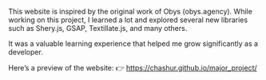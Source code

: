 This website is inspired by the original work of Obys (obys.agency).
While working on this project, I learned a lot and explored several new libraries such as Shery.js, GSAP, Textillate.js, and many others.

It was a valuable learning experience that helped me grow significantly as a developer.

Here’s a preview of the website:
👉 https://chashur.github.io/major_project/
